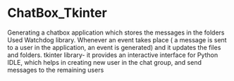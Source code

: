 # ChatBox_Tkinter
Generating a chatbox application which stores the messages in the folders
Used Watchdog library. Whenever an event takes place ( a message is sent to a user in the application, an event is generated) and it updates the files and folders.
tkinter library- it provides an interactive interface for Python IDLE, which helps in creating new user in the chat group, and send messages to the remaining users
